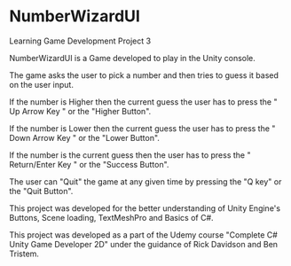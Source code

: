 # NumberWizardUI
Learning Game Development Project 3

NumberWizardUI is a Game developed to play in the Unity console.

The game asks the user to pick a number and then tries to guess it based on the user input.

If the number is Higher then the current guess the user has to press the " Up Arrow Key " or the "Higher Button".

If the number is Lower then the current guess the user has to press the " Down Arrow Key " or the "Lower Button".

If the number is the current guess then the user has to press the " Return/Enter Key " or the "Success Button".

The user can "Quit" the game at any given time by pressing the "Q key" or the "Quit Button".

This project was developed for the better understanding of Unity Engine's Buttons, Scene loading, TextMeshPro and Basics of C#.

This project was developed as a part of the Udemy course "Complete C# Unity Game Developer 2D" under the guidance of Rick Davidson and Ben Tristem.
